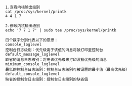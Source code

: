     1.查看内核输出级别
    cat /proc/sys/kernel/printk
    4 4 1 7
     
    2.修改内核输出级别
    echo '7 7 1 7' | sudo tee /proc/sys/kernel/printk
     
    四个数字分别代表以下的意思：
    console_loglevel
    控制台日志级别：优先级高于该值的消息将被打印至控制台
    default_message_loglevel
    缺省的消息日志级别：将用该优先级来打印没有优先级的消息
    minimum_console_loglevel
    最低的控制台日志级别：控制台日志级别可被设置的最小值（最高优先级）
    default_console_loglevel
    缺省的控制台日志级别：控制台日志级别的缺省值
